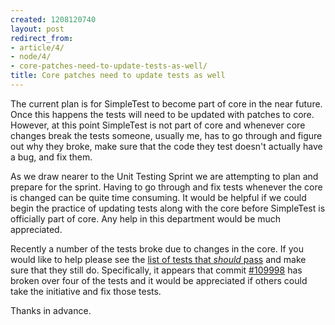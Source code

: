 ```yaml
---
created: 1208120740
layout: post
redirect_from:
- article/4/
- node/4/
- core-patches-need-to-update-tests-as-well/
title: Core patches need to update tests as well
---
```

The current plan is for SimpleTest to become part of core in the near future. Once this happens the tests will need to be updated with patches to core. However, at this point SimpleTest is not part of core and whenever core changes break the tests someone, usually me, has to go through and figure out why they broke, make sure that the code they test doesn't actually have a bug, and fix them.

As we draw nearer to the Unit Testing Sprint we are attempting to plan and prepare for the sprint. Having to go through and fix tests whenever the core is changed can be quite time consuming. It would be helpful if we could begin the practice of updating tests along with the core before SimpleTest is officially part of core. Any help in this department would be much appreciated.

Recently a number of the tests broke due to changes in the core. If you would like to help please see the <a href="http://groups.drupal.org/node/9408">list of tests that <i>should</i> pass</a> and make sure that they still do. Specifically, it appears that commit <a href="http://drupal.org/cvs?commit=109998">#109998</a> has broken over four of the tests and it would be appreciated if others could take the initiative and fix those tests.

Thanks in advance.
